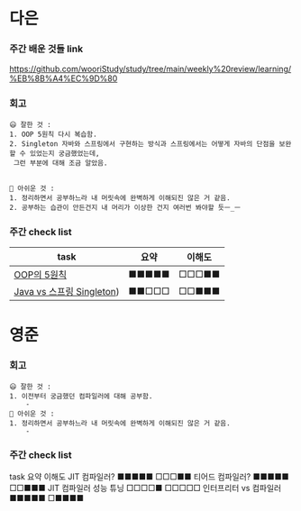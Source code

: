 # 다은
### 주간 배운 것들 link
https://github.com/wooriStudy/study/tree/main/weekly%20review/learning/%EB%8B%A4%EC%9D%80

### 회고
```
😃 잘한 것 :
1. OOP 5원칙 다시 복습함.
2. Singleton 자바와 스프링에서 구현하는 방식과 스프링에서는 어떻게 자바의 단점을 보완할 수 있었는지 궁금했었는데,
 그런 부분에 대해 조금 알았음.

   
🤔 아쉬운 것 :
1. 정리하면서 공부하느라 내 머릿속에 완벽하게 이해되진 않은 거 같음.
2. 공부하는 습관이 안든건지 내 머리가 이상한 건지 여러번 봐야할 듯ㅡ_ㅡ
```
### 주간 check list

| task                                                                                                                                                                                                                  | 요약  | 이해도 |
| --------------------------------------------------------------------------------------------------------------------------------------------------------------------------------------------------------------------- | ----- | ------ |
| [OOP의 5원칙]([https://github.com/uneap/tech-note/tree/master/Java/JIT%20%EC%BB%B4%ED%8C%8C%EC%9D%BC%EB%9F%AC](https://github.com/uneap/tech-note/blob/master/Java/OOP/5%EC%9B%90%EC%B9%99.md))                                                                                                       | ■■■■■ | □□□■■  |
| [Java vs 스프링 Singleton](https://github.com/uneap/tech-note/blob/master/Java/singleton.md))                                         | ■■□□□ | □□■■■  |


# 영준
### 회고
```
😃 잘한 것 :
1. 이전부터 궁금했던 컴파일러에 대해 공부함.
    - 
🤔 아쉬운 것 :
1. 정리하면서 공부하느라 내 머릿속에 완벽하게 이해되진 않은 거 같음.
    -
```
### 주간 check list
task	요약	이해도
JIT 컴파일러?	■■■■■	□□□■■
티어드 컴파일러?	■■■■■	□□■■■
JIT 컴파일러 성능 튜닝	□□□□■	□□□□□
인터프리터 vs 컴파일러	■■■■■	□■■■■

